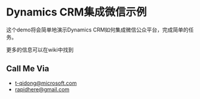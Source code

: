 # Dynamics CRM集成微信示例

这个demo将会简单地演示Dynamics CRM如何集成微信公众平台，完成简单的任务。

更多的信息可以在wiki中找到

Call Me Via
--

* t-qidong@microsoft.com
* rapidhere@gmail.com
